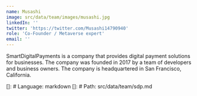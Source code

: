 ```yaml
---
name: Musashi
image: src/data/team/images/musashi.jpg
linkedIn: ''
twitter: 'https://twitter.com/Musashi14790940'
role: 'Co-Founder / Metaverse expert'
email: ''
---
```


SmartDigitalPayments is a company that provides digital payment solutions for businesses. The company was founded in 2017 by a team of developers and business owners. The company is headquartered in San Francisco, California.

[]: # Language: markdown
[]: # Path: src/data/team/sdp.md